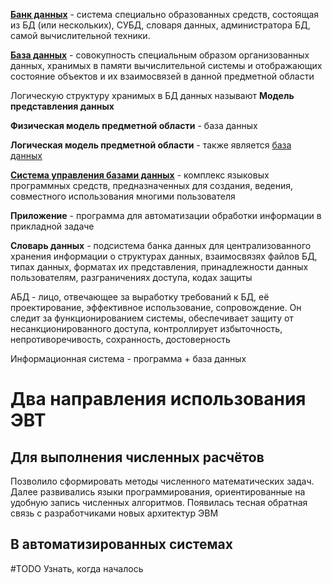 **[Банк данных](Банк%20данных.md)** - система специально образованных средств, состоящая из БД (или нескольких), СУБД, словаря данных, администратора БД, самой вычислительной техники.

**[База данных](База%20данных)** - совокупность специальным образом организованных данных, хранимых в памяти вычислительной системы и отображающих состояние объектов и их взаимосвязей в данной предметной области

Логическую структуру хранимых в БД данных называют **Модель представления данных**

**Физическая модель предметной области** - база данных

**Логическая модель предметной области** - также является [база данных](#^базаданных)

**[Система управления базами данных](СУБД)** - комплекс языковых программных средств, предназначенных для создания, ведения, совместного использования многими пользователя

**Приложение** - программа для автоматизации обработки информации в прикладной задаче

**Словарь данных** - подсистема банка данных для централизованного хранения информации о структурах данных, взаимосвязях файлов БД, типах данных, форматах их представления, принадлежности данных пользователям, разграничениях доступа, кодах защиты

АБД - лицо, отвечающее за выработку требований к БД, её проектирование, эффективное использование, сопровождение. Он следит за функционированием системы, обеспечивает защиту от несанкционированного доступа, контроллирует избыточность, непротиворечивость, сохранность, достоверность

Информационная система - программа + база данных

# Два направления использования ЭВТ
## Для выполнения численных расчётов
Позволило сформировать методы численного математических задач. Далее развивались языки программирования, ориентированные на удобную запись численных алгоритмов. Появилась тесная обратная связь с разработчиками новых архитектур ЭВМ
## В автоматизированных системах
#TODO Узнать, когда началось